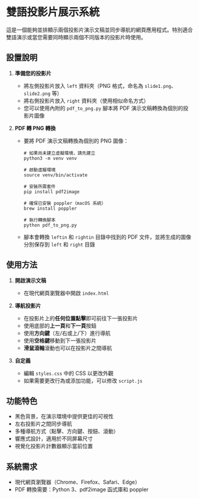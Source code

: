 # 雙語投影片展示系統

這是一個能夠並排顯示兩個投影片演示文稿並同步導航的網頁應用程式。特別適合雙語演示或當您需要同時顯示兩個不同版本的投影片時使用。

## 設置說明

1. **準備您的投影片**
   - 將左側投影片放入 `left` 資料夾（PNG 格式，命名為 `slide1.png`、`slide2.png` 等）
   - 將右側投影片放入 `right` 資料夾（使用相似命名方式）
   - 您可以使用內附的 `pdf_to_png.py` 腳本將 PDF 演示文稿轉換為個別的投影片圖像

2. **PDF 轉 PNG 轉換**
   - 要將 PDF 演示文稿轉換為個別的 PNG 圖像：
     ```
     # 如果尚未建立虛擬環境，請先建立
     python3 -m venv venv
     
     # 啟動虛擬環境
     source venv/bin/activate
     
     # 安裝所需套件
     pip install pdf2image
     
     # 確保已安裝 poppler（macOS 系統）
     brew install poppler
     
     # 執行轉換腳本
     python pdf_to_png.py
     ```
   - 腳本會轉換 `leftin` 和 `rightin` 目錄中找到的 PDF 文件，並將生成的圖像分別保存到 `left` 和 `right` 目錄

## 使用方法

1. **開啟演示文稿**
   - 在現代網頁瀏覽器中開啟 `index.html`

2. **導航投影片**
   - 在投影片上的**任何位置點擊**即可前往下一張投影片
   - 使用底部的**上一頁**和**下一頁**按鈕
   - 使用**方向鍵**（左/右或上/下）進行導航
   - 使用**空格鍵**移動到下一張投影片
   - **滑鼠滾輪**滾動也可以在投影片之間導航

3. **自定義**
   - 編輯 `styles.css` 中的 CSS 以更改外觀
   - 如果需要更改行為或添加功能，可以修改 `script.js`

## 功能特色

- 黑色背景，在演示環境中提供更佳的可視性
- 左右投影片之間同步導航
- 多種導航方式（點擊、方向鍵、按鈕、滾動）
- 響應式設計，適用於不同屏幕尺寸
- 視覺化投影片計數器顯示當前位置

## 系統需求

- 現代網頁瀏覽器（Chrome、Firefox、Safari、Edge）
- PDF 轉換需要：Python 3、pdf2image 函式庫和 poppler
